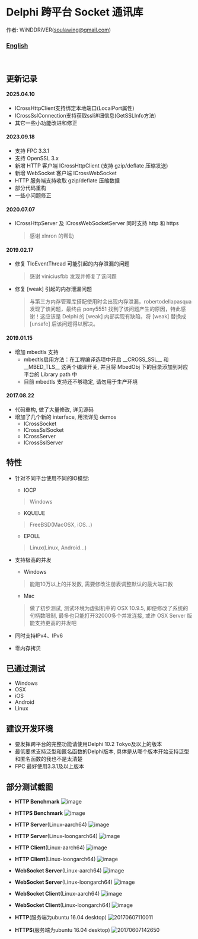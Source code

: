 # Delphi 跨平台 Socket 通讯库

作者: WiNDDRiVER(soulawing@gmail.com)

### [English](README.en.md)

<br>

## 更新记录

#### 2025.04.10
- ICrossHttpClient支持绑定本地端口(LocalPort属性)
- ICrossSslConnection支持获取ssl详细信息(GetSSLInfo方法)
- 其它一些小功能改进和修正

#### 2023.09.18
- 支持 FPC 3.3.1
- 支持 OpenSSL 3.x
- 新增 HTTP 客户端 ICrossHttpClient (支持 gzip/deflate 压缩发送)
- 新增 WebSocket 客户端 ICrossWebSocket
- HTTP 服务端支持收取 gzip/deflate 压缩数据
- 部分代码重构
- 一些小问题修正

#### 2020.07.07
- ICrossHttpServer 及 ICrossWebSocketServer 同时支持 http 和 https
  > 感谢 xlnron 的帮助

#### 2019.02.17
- 修复 TIoEventThread 可能引起的内存泄漏的问题
  > 感谢 viniciusfbb 发现并修复了该问题
- 修复 [weak] 引起的内存泄漏问题
  > 与第三方内存管理库搭配使用时会出现内存泄漏，robertodellapasqua 发现了该问题，最终由 pony5551 找到了该问题产生的原因，特此感谢！这应该是 Delphi 的 [weak] 内部实现有缺陷，将 [weak] 替换成 [unsafe] 后该问题得以解决。

#### 2019.01.15
- 增加 mbedtls 支持
  - mbedtls启用方法：在工程编译选项中开启 \_\_CROSS\_SSL\_\_ 和 \_\_MBED\_TLS\_\_ 这两个编译开关, 并且将 MbedObj 下的目录添加到对应平台的 Library path 中
  - 目前 mbedtls 支持还不够稳定, 请勿用于生产环境

#### 2017.08.22
- 代码重构, 做了大量修改, 详见源码
- 增加了几个新的 interface, 用法详见 demos
  - ICrossSocket
  - ICrossSslSocket
  - ICrossServer
  - ICrossSslServer

## 特性

- 针对不同平台使用不同的IO模型:
  - IOCP
  > Windows

  - KQUEUE
  > FreeBSD(MacOSX, iOS...)

  - EPOLL
  > Linux(Linux, Android...)

- 支持极高的并发
 
  - Windows    
  > 能跑10万以上的并发数, 需要修改注册表调整默认的最大端口数

  - Mac    
  > 做了初步测试, 测试环境为虚拟机中的 OSX 10.9.5, 即便修改了系统的句柄数限制,
  > 最多也只能打开32000多个并发连接, 或许 OSX Server 版能支持更高的并发吧

- 同时支持IPv4、IPv6

- 零内存拷贝

## 已通过测试
- Windows
- OSX
- iOS
- Android
- Linux

## 建议开发环境
- 要发挥跨平台的完整功能请使用Delphi 10.2 Tokyo及以上的版本
- 最低要求支持泛型和匿名函数的Delphi版本, 具体是从哪个版本开始支持泛型和匿名函数的我也不是太清楚
- FPC 最好使用3.3.1及以上版本

## 部分测试截图

- **HTTP Benchmark**
![image](https://github.com/user-attachments/assets/f0ca795c-cb73-4bfc-9fc1-3429db32eed9)

- **HTTPS Benchmark**
![image](https://github.com/winddriver/Delphi-Cross-Socket/assets/3221597/482c19c1-8808-4c93-91da-f8ed2389c2a7)

- **HTTP Server**(Linux-aarch64)
![image](https://github.com/winddriver/Delphi-Cross-Socket/assets/3221597/14bc8b38-3ea3-4ae1-b781-488940024380)

- **HTTP Server**(Linux-loongarch64)
![image](https://github.com/winddriver/Delphi-Cross-Socket/assets/3221597/048a6df0-3e97-4fc4-9cf8-7e48438e1ffa)

- **HTTP Client**(Linux-aarch64)
![image](https://github.com/winddriver/Delphi-Cross-Socket/assets/3221597/5a4e0fca-0e12-4cfa-887c-9e0f20d03b7b)

- **HTTP Client**(Linux-loongarch64)
![image](https://github.com/winddriver/Delphi-Cross-Socket/assets/3221597/93f0f78d-109f-4ec5-9acd-82168772a510)

- **WebSocket Server**(Linux-aarch64)
![image](https://github.com/winddriver/Delphi-Cross-Socket/assets/3221597/30b835eb-eaa9-4c1e-8cc4-14bb165709ca)

- **WebSocket Server**(Linux-loongarch64)
![image](https://github.com/winddriver/Delphi-Cross-Socket/assets/3221597/671942ef-9946-4609-a06d-2f6249b08ac4)

- **WebSocket Client**(Linux-aarch64)
![image](https://github.com/winddriver/Delphi-Cross-Socket/assets/3221597/e3d2ddf9-e281-4471-b0df-7785a8a4c220)

- **WebSocket Client**(Linux-loongarch64)
![image](https://github.com/winddriver/Delphi-Cross-Socket/assets/3221597/3d01e561-d682-4195-91e0-3758fac44467)

- **HTTP**(服务端为ubuntu 16.04 desktop)
![20170607110011](https://user-images.githubusercontent.com/3221597/26860614-61b750b4-4b71-11e7-8afc-74c3ebf16f7e.png)

- **HTTPS**(服务端为ubuntu 16.04 desktop)
![20170607142650](https://user-images.githubusercontent.com/3221597/26868229-d8d79f40-4b9a-11e7-927c-bfb3d7e6e55d.png)
